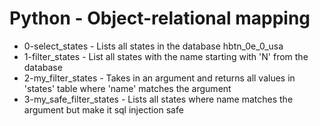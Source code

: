 # Python - Object-relational mapping

- 0-select_states - Lists all states in the database hbtn_0e_0_usa
- 1-filter_states - List all states with the name starting with 'N' from the database
- 2-my_filter_states - Takes in an argument and returns all values in 'states' table where 'name' matches the argument
- 3-my_safe_filter_states - Lists all states where name matches the argument but make it sql injection safe
